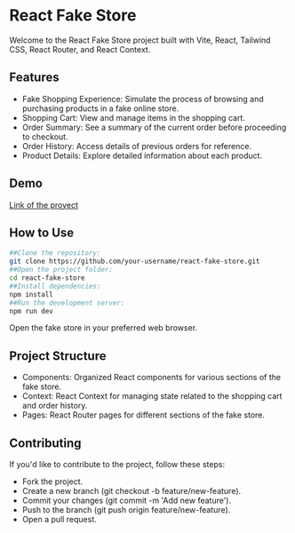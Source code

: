 # React Fake Store
Welcome to the React Fake Store project built with Vite, React, Tailwind CSS, React Router, and React Context.

## Features
- Fake Shopping Experience:
  Simulate the process of browsing and purchasing products in a fake online store.
- Shopping Cart:
  View and manage items in the shopping cart.
- Order Summary:
  See a summary of the current order before proceeding to checkout.
- Order History:
  Access details of previous orders for reference.
- Product Details:
  Explore detailed information about each product.
## Demo
[Link of the proyect](https://classy-llama-096c90.netlify.app/)

## How to Use
```bash
##Clone the repository:
git clone https://github.com/your-username/react-fake-store.git
##Open the project folder:
cd react-fake-store
##Install dependencies:
npm install
##Run the development server:
npm run dev
```
Open the fake store in your preferred web browser.

## Project Structure
- Components:
  Organized React components for various sections of the fake store.
- Context:
  React Context for managing state related to the shopping cart and order history.
- Pages:
  React Router pages for different sections of the fake store.
## Contributing
If you'd like to contribute to the project, follow these steps:
- Fork the project.
- Create a new branch (git checkout -b feature/new-feature).
- Commit your changes (git commit -m 'Add new feature').
- Push to the branch (git push origin feature/new-feature).
- Open a pull request.
